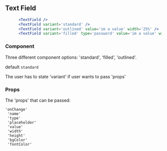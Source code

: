 ## Text Field

```jsx
      <TextField />
      <TextField variant='standard' />
      <TextField variant='outlined' value='im a value' width='25%' />
      <TextField variant='filled' type='password' value='im a value' width='25%' />

```

### Component 
Three different component options:
'standard', 'filled', 'outlined'.





default ```standard```

The user has to state 'variant' if user wants to pass 'props'

### Props
The 'props' that can be passed:
``` 
'onChange'
 'name'
 'type'
 'placeholder'
 'value'
 'width'
 'height'
 'bgColor'
 'fontColor' 
